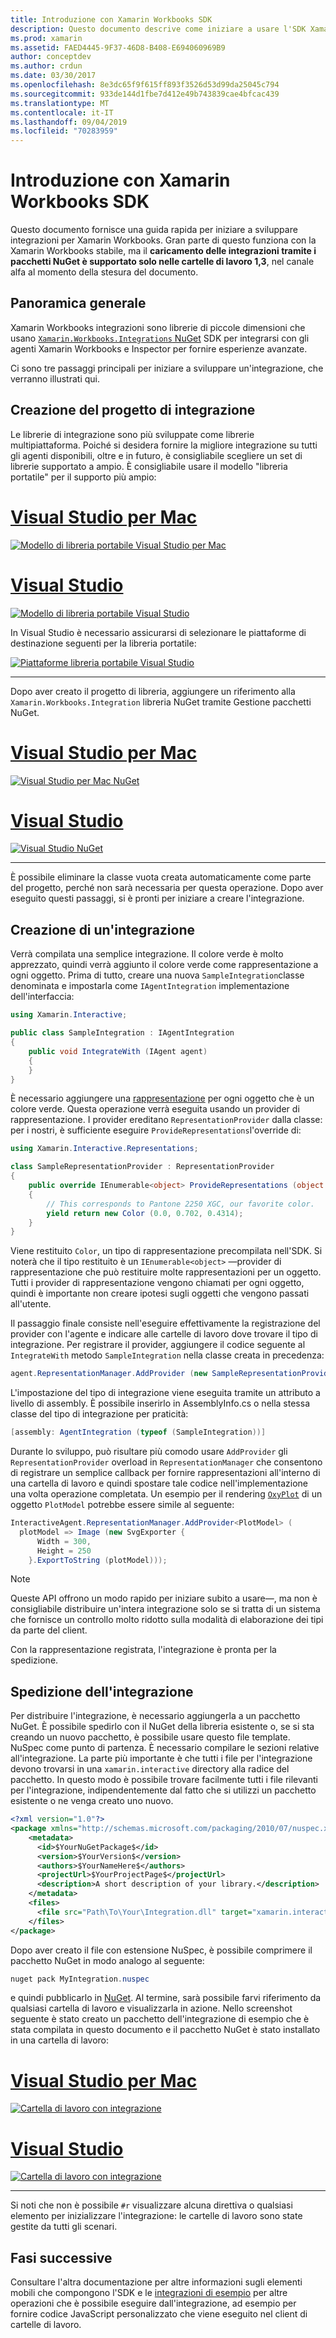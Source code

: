 ```yaml
---
title: Introduzione con Xamarin Workbooks SDK
description: Questo documento descrive come iniziare a usare l'SDK Xamarin Workbooks, che può essere usato per sviluppare integrazioni per Xamarin Workbooks.
ms.prod: xamarin
ms.assetid: FAED4445-9F37-46D8-B408-E694060969B9
author: conceptdev
ms.author: crdun
ms.date: 03/30/2017
ms.openlocfilehash: 8e3dc65f9f615ff893f3526d53d99da25045c794
ms.sourcegitcommit: 933de144d1fbe7d412e49b743839cae4bfcac439
ms.translationtype: MT
ms.contentlocale: it-IT
ms.lasthandoff: 09/04/2019
ms.locfileid: "70283959"
---
```

# <a name="getting-started-with-the-xamarin-workbooks-sdk"></a>Introduzione con Xamarin Workbooks SDK

Questo documento fornisce una guida rapida per iniziare a sviluppare integrazioni per Xamarin Workbooks. Gran parte di questo funziona con la Xamarin Workbooks stabile, ma il **caricamento delle integrazioni tramite i pacchetti NuGet è supportato solo nelle cartelle di lavoro 1,3**, nel canale alfa al momento della stesura del documento.

## <a name="general-overview"></a>Panoramica generale

Xamarin Workbooks integrazioni sono librerie di piccole dimensioni che usano [ `Xamarin.Workbooks.Integrations` NuGet][nuget] SDK per integrarsi con gli agenti Xamarin Workbooks e Inspector per fornire esperienze avanzate.

Ci sono tre passaggi principali per iniziare a sviluppare un'integrazione, che verranno illustrati qui.

## <a name="creating-the-integration-project"></a>Creazione del progetto di integrazione

Le librerie di integrazione sono più sviluppate come librerie multipiattaforma. Poiché si desidera fornire la migliore integrazione su tutti gli agenti disponibili, oltre e in futuro, è consigliabile scegliere un set di librerie supportato a ampio. È consigliabile usare il modello "libreria portatile" per il supporto più ampio:

# <a name="visual-studio-for-mactabmacos"></a>[Visual Studio per Mac](#tab/macos)

[![Modello di libreria portabile Visual Studio per Mac](images/xamarin-studio-pcl.png)](images/xamarin-studio-pcl.png#lightbox)

# <a name="visual-studiotabwindows"></a>[Visual Studio](#tab/windows)

[![Modello di libreria portabile Visual Studio](images/visual-studio-pcl.png)](images/visual-studio-pcl.png#lightbox)

In Visual Studio è necessario assicurarsi di selezionare le piattaforme di destinazione seguenti per la libreria portatile:

[![Piattaforme libreria portabile Visual Studio](images/visual-studio-pcl-platforms.png)](images/visual-studio-pcl-platforms.png#lightbox)

-----

Dopo aver creato il progetto di libreria, aggiungere un riferimento alla `Xamarin.Workbooks.Integration` libreria NuGet tramite Gestione pacchetti NuGet.

# <a name="visual-studio-for-mactabmacos"></a>[Visual Studio per Mac](#tab/macos)

[![Visual Studio per Mac NuGet](images/xamarin-studio-nuget.png)](images/xamarin-studio-nuget.png#lightbox)

# <a name="visual-studiotabwindows"></a>[Visual Studio](#tab/windows)

[![Visual Studio NuGet](images/visual-studio-nuget.png)](images/visual-studio-nuget.png#lightbox)

-----

È possibile eliminare la classe vuota creata automaticamente come parte del progetto, perché non sarà necessaria per questa operazione. Dopo aver eseguito questi passaggi, si è pronti per iniziare a creare l'integrazione.

## <a name="building-an-integration"></a>Creazione di un'integrazione

Verrà compilata una semplice integrazione. Il colore verde è molto apprezzato, quindi verrà aggiunto il colore verde come rappresentazione a ogni oggetto. Prima di tutto, creare una nuova `SampleIntegration`classe denominata e impostarla come `IAgentIntegration` implementazione dell'interfaccia:

```csharp
using Xamarin.Interactive;

public class SampleIntegration : IAgentIntegration
{
    public void IntegrateWith (IAgent agent)
    {
    }
}
```

È necessario aggiungere una [rappresentazione](~/tools/workbooks/sdk/representations.md) per ogni oggetto che è un colore verde. Questa operazione verrà eseguita usando un provider di rappresentazione. I provider ereditano `RepresentationProvider` dalla classe: per i nostri, è sufficiente eseguire `ProvideRepresentations`l'override di:

```csharp
using Xamarin.Interactive.Representations;

class SampleRepresentationProvider : RepresentationProvider
{
    public override IEnumerable<object> ProvideRepresentations (object obj)
    {
        // This corresponds to Pantone 2250 XGC, our favorite color.
        yield return new Color (0.0, 0.702, 0.4314);
    }
}
```

Viene restituito `Color`, un tipo di rappresentazione precompilata nell'SDK.
Si noterà che il tipo restituito è un `IEnumerable<object>` &mdash;provider di rappresentazione che può restituire molte rappresentazioni per un oggetto. Tutti i provider di rappresentazione vengono chiamati per ogni oggetto, quindi è importante non creare ipotesi sugli oggetti che vengono passati all'utente.

Il passaggio finale consiste nell'eseguire effettivamente la registrazione del provider con l'agente e indicare alle cartelle di lavoro dove trovare il tipo di integrazione. Per registrare il provider, aggiungere il codice seguente al `IntegrateWith` metodo `SampleIntegration` nella classe creata in precedenza:

```csharp
agent.RepresentationManager.AddProvider (new SampleRepresentationProvider ());
```

L'impostazione del tipo di integrazione viene eseguita tramite un attributo a livello di assembly. È possibile inserirlo in AssemblyInfo.cs o nella stessa classe del tipo di integrazione per praticità:

```csharp
[assembly: AgentIntegration (typeof (SampleIntegration))]
````

Durante lo sviluppo, può risultare più comodo usare `AddProvider` gli `RepresentationProvider` overload in `RepresentationManager` che consentono di registrare un semplice callback per fornire rappresentazioni all'interno di una cartella di lavoro e quindi spostare tale codice nell'implementazione una volta operazione completata. Un esempio per il rendering [`OxyPlot`][oxyplot] di un oggetto `PlotModel` potrebbe essere simile al seguente:

```csharp
InteractiveAgent.RepresentationManager.AddProvider<PlotModel> (
  plotModel => Image (new SvgExporter {
      Width = 300,
      Height = 250
    }.ExportToString (plotModel)));
```

> [!NOTE]
> Queste API offrono un modo rapido per iniziare subito a usare&mdash;, ma non è consigliabile distribuire un'intera integrazione solo se si tratta di un sistema che fornisce un controllo molto ridotto sulla modalità di elaborazione dei tipi da parte del client.

Con la rappresentazione registrata, l'integrazione è pronta per la spedizione.

## <a name="shipping-your-integration"></a>Spedizione dell'integrazione

Per distribuire l'integrazione, è necessario aggiungerla a un pacchetto NuGet.
È possibile spedirlo con il NuGet della libreria esistente o, se si sta creando un nuovo pacchetto, è possibile usare questo file template. NuSpec come punto di partenza.
È necessario compilare le sezioni relative all'integrazione. La parte più importante è che tutti i file per l'integrazione devono trovarsi in una `xamarin.interactive` directory alla radice del pacchetto. In questo modo è possibile trovare facilmente tutti i file rilevanti per l'integrazione, indipendentemente dal fatto che si utilizzi un pacchetto esistente o ne venga creato uno nuovo.

```xml
<?xml version="1.0"?>
<package xmlns="http://schemas.microsoft.com/packaging/2010/07/nuspec.xsd">
    <metadata>
      <id>$YourNuGetPackage$</id>
      <version>$YourVersion$</version>
      <authors>$YourNameHere$</authors>
      <projectUrl>$YourProjectPage$</projectUrl>
      <description>A short description of your library.</description>
    </metadata>
    <files>
      <file src="Path\To\Your\Integration.dll" target="xamarin.interactive" />
    </files>
</package>
```

Dopo aver creato il file con estensione NuSpec, è possibile comprimere il pacchetto NuGet in modo analogo al seguente:

```csharp
nuget pack MyIntegration.nuspec
```

e quindi pubblicarlo in [NuGet][nugetorg]. Al termine, sarà possibile farvi riferimento da qualsiasi cartella di lavoro e visualizzarla in azione. Nello screenshot seguente è stato creato un pacchetto dell'integrazione di esempio che è stata compilata in questo documento e il pacchetto NuGet è stato installato in una cartella di lavoro:

# <a name="visual-studio-for-mactabmacos"></a>[Visual Studio per Mac](#tab/macos)

[![Cartella di lavoro con integrazione](images/mac-workbooks-integrated.png)](images/mac-workbooks-integrated.png#lightbox)

# <a name="visual-studiotabwindows"></a>[Visual Studio](#tab/windows)

[![Cartella di lavoro con integrazione](images/windows-workbooks-integrated.png)](images/windows-workbooks-integrated.png#lightbox)

-----

Si noti che non è possibile `#r` visualizzare alcuna direttiva o qualsiasi elemento per inizializzare l'integrazione: le cartelle di lavoro sono state gestite da tutti gli scenari.

## <a name="next-steps"></a>Fasi successive

Consultare l'altra documentazione per altre informazioni sugli elementi mobili che compongono l'SDK e le [integrazioni di esempio](~/tools/workbooks/samples/index.md) per altre operazioni che è possibile eseguire dall'integrazione, ad esempio per fornire codice JavaScript personalizzato che viene eseguito nel client di cartelle di lavoro.

[nugetorg]: https://nuget.org
[nuget]: https://nuget.org/packages/Xamarin.Workbooks.Integration
[oxyplot]: http://www.oxyplot.org/
